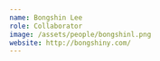 ```yaml
---
name: Bongshin Lee
role: Collaborator
image: /assets/people/bongshinl.png
website: http://bongshiny.com/
---
```

